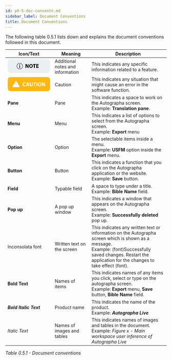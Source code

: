 ```yaml
---
id: p0-5-doc-conventn.md
sidebar_label: Document Conventions
title: Document Conventions
---
```


The following table 0.5.1 lists down and explains the document conventions followed in this document.

| Icon/Text              | Meaning                          | Description                                                                                                                                                                                                                                                                                                                                                                              |
| ---------------------- | -------------------------------- | ---------------------------------------------------------------------------------------------------------------------------------------------------------------------------------------------------------------------------------------------------------------------------------------------------------------------------------------------------------------------------------------- |
|   ![alt text](../../../static/AutographaLiveImages/information-symbol.png 'note')            | Additional notes and information | This indicates any specific information related to a feature. <br/>                                                                                                                                                                                                                                         |
|   ![alt text](../../../static/AutographaLiveImages/caution-symbol.png 'caution')              | Caution                          | This indicates any situation that might cause an error in the software function. <br/>   |
| **Pane**               | Pane                             | This indicates a space to work on the Autographa screen. <br/> Example:  **Translation pane**.                                                                                                                                                                                                                                                                                        |
| **Menu**               | Menu                             | This indicates a list of options to select from the Autographa screen. <br/> Example: **Export** menu                                                                                                                                                                                                                                                                                    |
| **Option**             | Option                           | The selectable items inside a menu. <br/> Example: **USFM** option inside the **Export** menu.                                                                                                                                                                                                                                                                                           |
| **Button**             | Button                           | This indicates a function that you click on the Autographa application or the website. <br/> Example: **Save** button.                                                                                                                                                                                                                                                                   |
| **Field**              | Typable field                    | A space to type under a title. <br/> Example: **Bible Name** field.                                                                                                                                                                                                                                                                                                                      |
| **Pop up**             | A pop up window                  | This indicates a window that appears on the Autographa screen. <br/> Example: **Successfully deleted** pop up.                                                                                                                                                                                                                                                                           |
| Inconsolata font       | Written text on the screen       | This indicates any written text or information on the Autographa screen which is shown as a message. <br/> Example: (font)Successfully saved changes. Restart the application for the changes to take effect (font).                                                                                                                                                                     |
| **Bold Text**          | Names of items                   | This indicates names of any items you click, select or type on the autographa screen. <br/> Example: **Export** menu, **Save** button, **Bible Name** field.                                                                                                                                                                                                                             |
| **_Bold Italic Text_** | Product name                     | This indicates the name of the product. <br/> Example: **_Autographa Live_**                                                                                                                                                                                                                                                                                                             |
| _Italic Text_          | Names of images and tables       | This indicates names of images and tables in the document. <br/> Example: _Figure x - Main workspace user inference of Autographa Live_                                                                                                                                                                                                                                                  |

_Table 0.5.1 - Document conventions_
